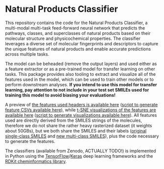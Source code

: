# Natural Products Classifier

This repository contains the code for the Natural Products Classifier, a multi-modal multi-task feed-forward neural network that predicts the pathways, classes, and superclasses of natural products based on their molecular structure and physicochemical properties. The classifier leverages a diverse set of molecular fingerprints and descriptors to capture the unique features of natural products and enable accurate predictions across multiple tasks.

The model can be beheaded (remove the output layers) and used either as a feature extractor or as a pre-trained model for transfer learning on other tasks. This package provides also tooling to extract and visualize all of the features used in the model, which can be used to train other models or to perform downstream analyses. **If you intend to use this model for transfer learning, pay attention to not include in your test set SMILEs used for training this model to avoid biasing your evaluations!**

A preview of [the features used headers is available here](https://github.com/LucaCappelletti94/npc_classifier/tree/main/data_preview) ([script to generate feature CSVs available here](https://github.com/LucaCappelletti94/npc_classifier/blob/main/train_features_to_csv.py)), while [t-SNE visualizations of the features are available here](https://github.com/LucaCappelletti94/npc_classifier/tree/main/data_visualizations) ([script to generate visualizations available here](https://github.com/LucaCappelletti94/npc_classifier/blob/main/visualize.py)). All features used are directly derived from the SMILES strings of the molecules, therefore we do not share the rather heavy rasterized dataset (it weights about 50GBs), but we both share the SMILES and their labels ([original single-class SMILES](https://github.com/LucaCappelletti94/npc_classifier/blob/main/np_classifier/training/categorical.csv.gz) and [new multi-class SMILES](https://github.com/LucaCappelletti94/npc_classifier/blob/main/np_classifier/training/multi_label.json)), plus the code necessary to generate the features.

The classifiers (available from Zenodo, ACTUALLY TODO!) is implemented in Python using the [TensorFlow](https://www.tensorflow.org/?hl=it)/[Keras](https://keras.io/) deep learning frameworks and the [RDKit cheminformatics library](https://www.rdkit.org/).
